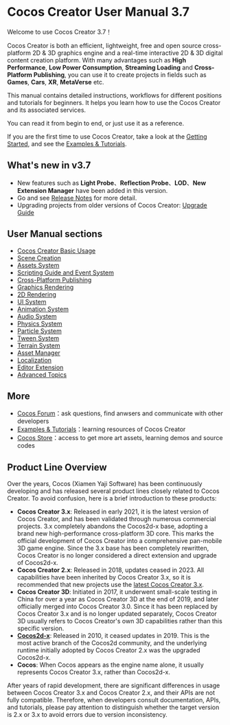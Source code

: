 # Cocos Creator User Manual 3.7

Welcome to use Cocos Creator 3.7！

Cocos Creator is both an efficient, lightweight, free and open source cross-platform 2D & 3D graphics engine and a real-time interactive 2D & 3D digital content creation platform. With many advantages such as **High Performance**, **Low Power Consumption**, **Streaming Loading** and **Cross-Platform Publishing**, you can use it to create projects in fields such as **Games**, **Cars**, **XR**, **MetaVerse** etc.

This manual contains detailed instructions, workflows for different positions and tutorials for beginners.
It helps you learn how to use the Cocos Creator and its associated services.

You can read it from begin to end, or just use it as a reference.

If you are the first time to use Cocos Creator, take a look at the [Getting Started](getting-started/index.md), and see the [Examples & Tutorials](./cases-and-tutorials/index.md).

## What's new in v3.7

- New features such as **Light Probe**、**Reflection Probe**、**LOD**、**New Extension Manager** have been added in this version.
- Go and see [Release Notes](https://www.cocos.com/creator-download) for more detail.
- Upgrading projects from older versions of Cocos Creator: [Upgrade Guide](./release-notes/index.md)

## User Manual sections

- [Cocos Creator Basic Usage](getting-started/index.md)
- [Scene Creation](concepts/scene/index.md)
- [Assets System](asset/index.md)
- [Scripting Guide and Event System](scripting/index.md)
- [Cross-Platform Publishing](editor/publish/index.md)
- [Graphics Rendering](module-map/graphics.md)
- [2D Rendering](2d-object/2d-render/index.md)
- [UI System](2d-object/ui-system/index.md)
- [Animation System](animation/index.md)
- [Audio System](audio-system/overview.md)
- [Physics System](physics/index.md)
- [Particle System](particle-system/index.md)
- [Tween System](tween/index.md)
- [Terrain System](editor/terrain/index.md)
- [Asset Manager](asset/asset-manager.md)
- [Localization](editor/l10n/overview.md)
- [Editor Extension](editor/extension/readme.md)
- [Advanced Topics](advanced-topics/index.md)

## More

- [Cocos Forum](https://discuss.cocos2d-x.org/)：ask questions, find anwsers and communicate with other developers
- [Examples & Tutorials](./cases-and-tutorials/index.md)：learning resources of Cocos Creator
- [Cocos Store](https://store.cocos.com)：access to get more art assets, learning demos and source codes

## Product Line Overview

Over the years, Cocos (Xiamen Yaji Software) has been continuously developing and has released several product lines closely related to Cocos Creator. To avoid confusion, here is a brief introduction to these products:
- **Cocos Creator 3.x**: Released in early 2021, it is the latest version of Cocos Creator, and has been validated through numerous commercial projects. 3.x completely abandons the Cocos2d-x base, adopting a brand new high-performance cross-platform 3D core. This marks the official development of Cocos Creator into a comprehensive pan-mobile 3D game engine. Since the 3.x base has been completely rewritten, Cocos Creator is no longer considered a direct extension and upgrade of Cocos2d-x.
- **Cocos Creator 2.x**: Released in 2018, updates ceased in 2023. All capabilities have been inherited by Cocos Creator 3.x, so it is recommended that new projects use the [latest Cocos Creator 3.x](https://www.cocos.com/creator-download).
- **Cocos Creator 3D**: Initiated in 2017, it underwent small-scale testing in China for over a year as Cocos Creator 3D at the end of 2019, and later officially merged into Cocos Creator 3.0. Since it has been replaced by Cocos Creator 3.x and is no longer updated separately, Cocos Creator 3D usually refers to Cocos Creator's own 3D capabilities rather than this specific version.
- **[Cocos2d-x](https://www.cocos.com/cocos2d-x)**: Released in 2010, it ceased updates in 2019. This is the most active branch of the Cocos2d community, and the underlying runtime initially adopted by Cocos Creator 2.x was the upgraded Cocos2d-x.
- **Cocos**: When Cocos appears as the engine name alone, it usually represents Cocos Creator 3.x, rather than Cocos2d-x.

After years of rapid development, there are significant differences in usage between Cocos Creator 3.x and Cocos Creator 2.x, and their APIs are not fully compatible. Therefore, when developers consult documentation, APIs, and tutorials, please pay attention to distinguish whether the target version is 2.x or 3.x to avoid errors due to version inconsistency.
